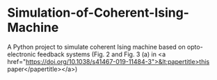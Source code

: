 # Simulation-of-Coherent-Ising-Machine
A Python project to simulate coherent Ising machine based on opto-electronic feedback systems (Fig. 2 and Fig. 3 (a) in &lt;a href="https://doi.org/10.1038/s41467-019-11484-3">&lt;papertitle>this paper&lt;/papertitle>&lt;/a>)
